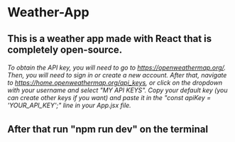 # Weather-App
## This is a weather app made with React that is completely open-source.

###### To obtain the API key, you will need to go to https://openweathermap.org/. Then, you will need to sign in or create a new account. After that, navigate to https://home.openweathermap.org/api_keys, or click on the dropdown with your username and select "MY API KEYS". Copy your default key (you can  create other keys if you want) and paste it in the "const apiKey = 'YOUR_API_KEY';" line in your App.jsx file.

## After that run "npm run dev" on the terminal

